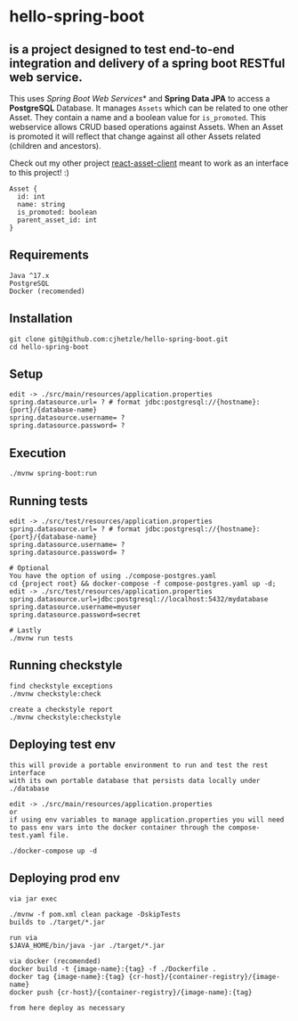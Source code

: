 # hello-spring-boot
## is a project designed to test end-to-end integration and delivery of a spring boot RESTful web service.



This uses *Spring Boot Web Services** and **Spring Data JPA** to access a **PostgreSQL** Database. It manages `Assets` which can be related to one other Asset. They contain a name and a boolean value for `is_promoted`.
This webservice allows CRUD based operations against Assets. When an Asset is promoted it will reflect that change against all other Assets related (children and ancestors).

Check out my other project [react-asset-client](https://github.com/cjhetzle/react-asset-client/) meant to work as an interface to this project! :)

```
Asset {
  id: int
  name: string
  is_promoted: boolean
  parent_asset_id: int
}
```

## Requirements
```
Java ^17.x
PostgreSQL
Docker (recomended)
```

## Installation
```
git clone git@github.com:cjhetzle/hello-spring-boot.git
cd hello-spring-boot
```

## Setup
```
edit -> ./src/main/resources/application.properties
spring.datasource.url= ? # format jdbc:postgresql://{hostname}:{port}/{database-name}
spring.datasource.username= ?
spring.datasource.password= ?
```

## Execution
```
./mvnw spring-boot:run
```

## Running tests
```
edit -> ./src/test/resources/application.properties
spring.datasource.url= ? # format jdbc:postgresql://{hostname}:{port}/{database-name}
spring.datasource.username= ?
spring.datasource.password= ?

# Optional
You have the option of using ./compose-postgres.yaml
cd {project root} && docker-compose -f compose-postgres.yaml up -d;
edit -> ./src/test/resources/application.properties
spring.datasource.url=jdbc:postgresql://localhost:5432/mydatabase
spring.datasource.username=myuser
spring.datasource.password=secret

# Lastly
./mvnw run tests
```

## Running checkstyle
```
find checkstyle exceptions
./mvnw checkstyle:check

create a checkstyle report
./mvnw checkstyle:checkstyle
```

## Deploying test env
```
this will provide a portable environment to run and test the rest interface
with its own portable database that persists data locally under ./database

edit -> ./src/main/resources/application.properties
or
if using env variables to manage application.properties you will need
to pass env vars into the docker container through the compose-test.yaml file.

./docker-compose up -d
```

## Deploying prod env
```
via jar exec

./mvnw -f pom.xml clean package -DskipTests
builds to ./target/*.jar

run via
$JAVA_HOME/bin/java -jar ./target/*.jar
```

```
via docker (recomended)
docker build -t {image-name}:{tag} -f ./Dockerfile .
docker tag {image-name}:{tag} {cr-host}/{container-registry}/{image-name}
docker push {cr-host}/{container-registry}/{image-name}:{tag}

from here deploy as necessary
```
